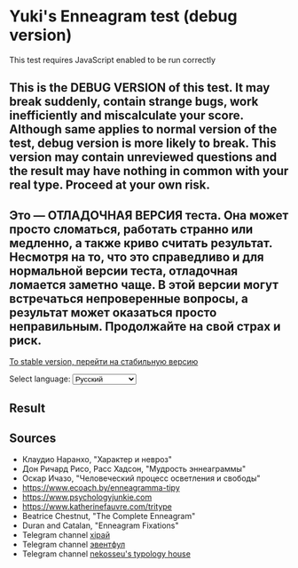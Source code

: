 # Yuki's Enneagram test (debug version)

This test requires JavaScript enabled to be run correctly

## This is the DEBUG VERSION of this test. It may break suddenly, contain strange bugs, work inefficiently and miscalculate your score. Although same applies to normal version of the test, debug version is more likely to break. This version may contain unreviewed questions and the result may have nothing in common with your real type. Proceed at your own risk.

## Это — ОТЛАДОЧНАЯ ВЕРСИЯ теста. Она может просто сломаться, работать странно или медленно, а также криво считать результат. Несмотря на то, что это справедливо и для нормальной версии теста, отладочная ломается заметно чаще. В этой версии могут встречаться непроверенные вопросы, а результат может оказаться просто неправильным. Продолжайте на свой страх и риск.

[To stable version, перейти на стабильную версию](/ennea)

<p>
<label for="lang">Select language:</label>
<select id="lang" onchange="chlang()" name="0">
    <option name="lang" value="ru">Русский</option>
    <option name="lang" value="en">English | TODO</option>
    <option name="lang" value="uk">Українська</option>
</select>
</p>

<div id="test_contents">
</div>

## Result

<div id="res">
</div>

## Sources

- Клаудио Наранхо, "Характер и невроз"
- Дон Ричард Рисо, Расс Хадсон, "Мудрость эннеаграммы"
- Оскар Ичазо, "Человеческий процесс осветления и свободы"
- https://www.ecoach.by/enneagramma-tipy
- https://www.psychologyjunkie.com
- https://www.katherinefauvre.com/tritype
- Beatrice Chestnut, "The Complete Enneagram"
- Duran and Catalan, "Enneagram Fixations"
- Telegram channel [хiрай](https://t.me/hiiirraeth)
- Telegram channel [эвентфул](https://t.me/domtedoma)
- Telegram channel [nekosseu's typology house](https://t.me/nekosseushouse)

<script src="jquery.js"></script>
<script src="test.js"></script>
<script src="ennea2.js"></script>

